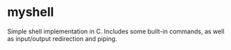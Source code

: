 # myshell
Simple shell implementation in C. Includes some built-in commands, as well as input/output redirection and piping.
